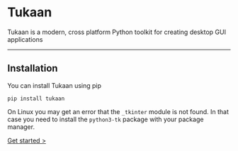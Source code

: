 # Tukaan
Tukaan is a modern, cross platform Python toolkit for creating desktop GUI applications

---

## Installation

You can install Tukaan using pip
```
pip install tukaan
```
On Linux you may get an error that the `_tkinter` module is not found. In that case you need to install the `python3-tk` package with your package manager.

[Get started >](/docs/basics/get-started)